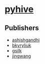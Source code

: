 # [pyhive](https://pypi.org/project/pyhive)



## Publishers
- [ashishgandhi](https://pypi.org/user/ashishgandhi)
- [bkyryliuk](https://pypi.org/user/bkyryliuk)
- [gsilk](https://pypi.org/user/gsilk)
- [jingwang](https://pypi.org/user/jingwang)

